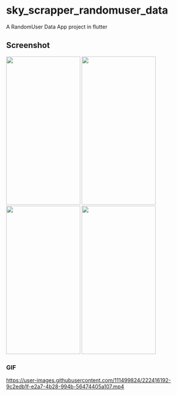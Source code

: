 # sky_scrapper_randomuser_data

A RandomUser Data App project in flutter

## Screenshot
<img src="https://user-images.githubusercontent.com/111499824/222416424-15a3f9e8-3763-4c36-9158-b57b352f8d67.jpg" alt="" data-canonical-src="https://gyazo.com/eb5c5741b6a9a16c692170a41a49c858.png" width="200" height="400" />
<img src="https://user-images.githubusercontent.com/111499824/222416539-620f58fa-b61d-493e-aa92-22c22f65ce0b.jpg" alt="" data-canonical-src="https://gyazo.com/eb5c5741b6a9a16c692170a41a49c858.png" width="200" height="400" />
<img src="https://user-images.githubusercontent.com/111499824/222416563-64057055-1d59-4e6d-a92a-440e2036ce0c.jpg" alt="" data-canonical-src="https://gyazo.com/eb5c5741b6a9a16c692170a41a49c858.png" width="200" height="400" />
<img src="https://user-images.githubusercontent.com/111499824/222417079-6e3b052a-e294-49be-867b-8fa64eba5486.jpg" alt="" data-canonical-src="https://gyazo.com/eb5c5741b6a9a16c692170a41a49c858.png" width="200" height="400" />

### GIF
https://user-images.githubusercontent.com/111499824/222416192-9c2edb1f-e2a7-4b28-994b-56474405a107.mp4

